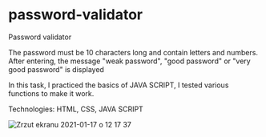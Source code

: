 # password-validator
 Password validator 
 
 
The password must be 10 characters long and contain letters and numbers. After entering, the message "weak password", "good password" or "very good password" is displayed


In this task, I practiced the basics of JAVA SCRIPT, I tested various functions to make it work.
 
 
Technologies: HTML, CSS, JAVA SCRIPT
 
![Zrzut ekranu 2021-01-17 o 12 17 37](https://user-images.githubusercontent.com/59742201/104838895-ffe20d80-58bd-11eb-8fa7-4753d0cac514.png)
